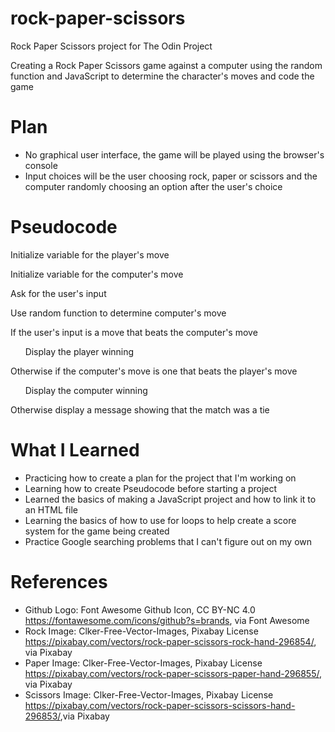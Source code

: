# rock-paper-scissors

Rock Paper Scissors project for The Odin Project

Creating a Rock Paper Scissors game against a computer using the random function and JavaScript to determine the character's moves and code the game

# Plan

* No graphical user interface, the game will be played using the browser's console
* Input choices will be the user choosing rock, paper or scissors and the computer randomly choosing an option after the user's choice

# Pseudocode

Initialize variable for the player's move

Initialize variable for the computer's move



Ask for the user's input

Use random function to determine computer's move

If the user's input is a move that beats the computer's move

&nbsp;&nbsp;&nbsp;&nbsp;&nbsp;&nbsp;Display the player winning

Otherwise if the computer's move is one that beats the player's move

&nbsp;&nbsp;&nbsp;&nbsp;&nbsp;&nbsp;Display the computer winning

Otherwise display a message showing that the match was a tie

# What I Learned

* Practicing how to create a plan for the project that I'm working on
* Learning how to create Pseudocode before starting a project 
* Learned the basics of making a JavaScript project and how to link it to an HTML file
* Learning the basics of how to use for loops to help create a score system for the game being created
* Practice Google searching problems that I can't figure out on my own

# References

* Github Logo: Font Awesome Github Icon, CC BY-NC 4.0 <https://fontawesome.com/icons/github?s=brands>, via Font Awesome
* Rock Image: Clker-Free-Vector-Images, Pixabay License <https://pixabay.com/vectors/rock-paper-scissors-rock-hand-296854/>, via Pixabay
* Paper Image: Clker-Free-Vector-Images, Pixabay License <https://pixabay.com/vectors/rock-paper-scissors-paper-hand-296855/>, via Pixabay
* Scissors Image: Clker-Free-Vector-Images, Pixabay License <https://pixabay.com/vectors/rock-paper-scissors-scissors-hand-296853/>,via Pixabay
